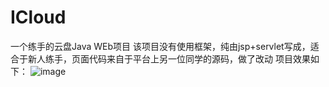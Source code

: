 # ICloud
一个练手的云盘Java WEb项目
该项目没有使用框架，纯由jsp+servlet写成，适合于新人练手，页面代码来自于平台上另一位同学的源码，做了改动
项目效果如下：
![image](ICloud/src/image/1.png)

